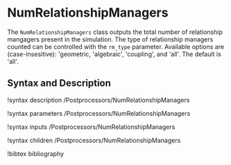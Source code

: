 # NumRelationshipManagers

The `NumRelationshipManagers` class outputs the total number of relationship mangagers
present in the simulation. The type of relationship managers counted can be
controlled with the `rm_type` parameter. Available options are
(case-insesitive): 'geometric, 'algebraic', 'coupling', and 'all'. The default
is 'all'.

## Syntax and Description

!syntax description /Postprocessors/NumRelationshipManagers

!syntax parameters /Postprocessors/NumRelationshipManagers

!syntax inputs /Postprocessors/NumRelationshipManagers

!syntax children /Postprocessors/NumRelationshipManagers

!bibtex bibliography
